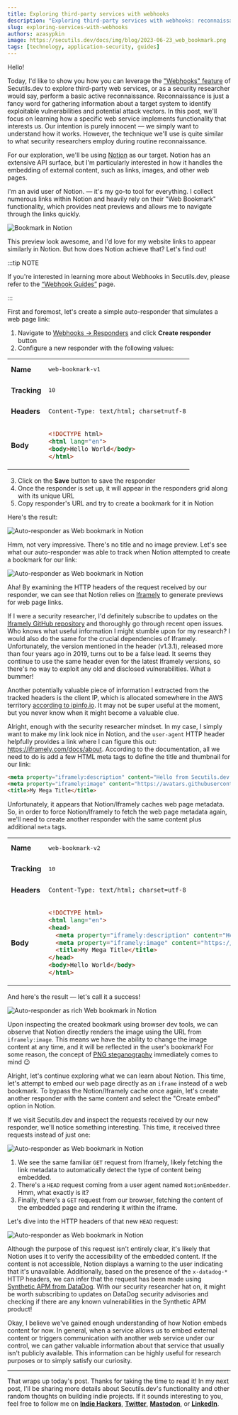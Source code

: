 ```yaml
---
title: Exploring third-party services with webhooks
description: "Exploring third-party services with webhooks: reconnaissance, request bin, iframely, embedding, notion."
slug: exploring-services-with-webhooks
authors: azasypkin
image: https://secutils.dev/docs/img/blog/2023-06-23_web_bookmark.png
tags: [technology, application-security, guides]
---
```

Hello!

Today, I'd like to show you how you can leverage the ["Webhooks" feature](https://secutils.dev/docs/guides/webhooks) of Secutils.dev to explore third-party web services, or as a security researcher would say, perform a basic active reconnaissance. Reconnaissance is just a fancy word for gathering information about a target system to identify exploitable vulnerabilities and potential attack vectors. In this post, we'll focus on learning how a specific web service implements functionality that interests us. Our intention is purely innocent — we simply want to understand how it works. However, the technique we'll use is quite similar to what security researchers employ during routine reconnaissance.

<!--truncate-->

For our exploration, we'll be using [Notion](https://notion.so/) as our target. Notion has an extensive API surface, but I'm particularly interested in how it handles the embedding of external content, such as links, images, and other web pages.

I'm an avid user of Notion. — it's my go-to tool for everything. I collect numerous links within Notion and heavily rely on their "Web Bookmark" functionality, which provides neat previews and allows me to navigate through the links quickly.

![Bookmark in Notion](https://secutils.dev/docs/img/blog/2023-06-23_web_bookmark.png)

This preview look awesome, and I'd love for my website links to appear similarly in Notion. But how does Notion achieve that? Let's find out!

:::tip NOTE

If you're interested in learning more about Webhooks in Secutils.dev, please refer to the [“Webhook Guides”](https://secutils.dev/docs/guides/webhooks) page.

:::

First and foremost, let's create a simple auto-responder that simulates a web page link:

1. Navigate to [Webhooks → Responders](https://secutils.dev/ws/webhooks__responders) and click **Create responder** button
2. Configure a new responder with the following values:

<table class="su-table">
<tbody>
<tr><td><b>Name</b></td><td><pre>web-bookmark-v1</pre></td></tr>
<tr><td><b>Tracking</b></td><td><pre>10</pre></td></tr>
<tr>
    <td><b>Headers</b></td>
<td>

```http
Content-Type: text/html; charset=utf-8
```
</td>
</tr>
<tr>
    <td><b>Body</b></td>
<td>

```html
<!DOCTYPE html>
<html lang="en">
<body>Hello World</body>
</html>
```
</td>
</tr>
</tbody>
</table>

3. Click on the **Save** button to save the responder
4. Once the responder is set up, it will appear in the responders grid along with its unique URL
5. Copy responder's URL and try to create a bookmark for it in Notion

Here's the result:

![Auto-responder as Web bookmark in Notion](https://secutils.dev/docs/img/blog/2023-06-23_webhook_v1.png)

Hmm, not very impressive. There's no title and no image preview. Let's see what our auto-responder was able to track when Notion attempted to create a bookmark for our link:

![Auto-responder as Web bookmark in Notion](https://secutils.dev/docs/img/blog/2023-06-23_webhook_v1_requests.png)

Aha! By examining the HTTP headers of the request received by our responder, we can see that Notion relies on [Iframely](https://iframely.com) to generate previews for web page links.

If I were a security researcher, I'd definitely subscribe to updates on the [Iframely GitHub repository](https://github.com/itteco/iframely) and thoroughly go through recent open issues. Who knows what useful information I might stumble upon for my research? I would also do the same for the crucial dependencies of Iframely. Unfortunately, the version mentioned in the header (v1.3.1), released more than four years ago in 2019, turns out to be a false lead. It seems they continue to use the same header even for the latest Iframely versions, so there's no way to exploit any old and disclosed vulnerabilities. What a bummer!

Another potentially valuable piece of information I extracted from the tracked headers is the client IP, which is allocated somewhere in the AWS territory [according to ipinfo.io](https://ipinfo.io/3.94.90.129). It may not be super useful at the moment, but you never know when it might become a valuable clue.

Alright, enough with the security researcher mindset. In my case, I simply want to make my link look nice in Notion, and the `user-agent` HTTP header helpfully provides a link where I can figure this out: https://iframely.com/docs/about. According to the documentation, all we need to do is add a few HTML meta tags to define the title and thumbnail for our link:

```html
<meta property="iframely:description" content="Hello from Secutils.dev Webhooks!" />
<meta property="iframely:image" content="https://avatars.githubusercontent.com/u/1713708?v=4" />
<title>My Mega Title</title>
```

Unfortunately, it appears that Notion/Iframely caches web page metadata. So, in order to force Notion/Iframely to fetch the web page metadata again, we'll need to create another responder with the same content plus additional `meta` tags.

<table class="su-table">
<tbody>
<tr><td><b>Name</b></td><td><pre>web-bookmark-v2</pre></td></tr>
<tr><td><b>Tracking</b></td><td><pre>10</pre></td></tr>
<tr>
    <td><b>Headers</b></td>
<td>

```http
Content-Type: text/html; charset=utf-8
```
</td>
</tr>
<tr>
    <td><b>Body</b></td>
<td>

```html
<!DOCTYPE html>
<html lang="en">
<head>
  <meta property="iframely:description" content="Hello from Secutils.dev Webhooks!" />
  <meta property="iframely:image" content="https://avatars.githubusercontent.com/u/1713708?v=4" />
  <title>My Mega Title</title>
</head>
<body>Hello World</body>
</html>
```
</td>
</tr>
</tbody>
</table>

And here's the result — let's call it a success!

![Auto-responder as rich Web bookmark in Notion](https://secutils.dev/docs/img/blog/2023-06-23_webhook_v2.png)

Upon inspecting the created bookmark using browser dev tools, we can observe that Notion directly renders the image using the URL from `iframely:image`. This means we have the ability to change the image content at any time, and it will be reflected in the user's bookmark! For some reason, the concept of [PNG steganography](https://decoded.avast.io/martinchlumecky/png-steganography/) immediately comes to mind :wink:

Alright, let's continue exploring what we can learn about Notion. This time, let's attempt to embed our web page directly as an `iframe` instead of a web bookmark. To bypass the Notion/Iframely cache once again, let's create another responder with the same content and select the "Create embed" option in Notion.

If we visit Secutils.dev and inspect the requests received by our new responder, we'll notice something interesting. This time, it received three requests instead of just one:

![Auto-responder as Web bookmark in Notion](https://secutils.dev/docs/img/blog/2023-06-23_webhook_v3_iframe.png)

1. We see the same familiar `GET` request from Iframely, likely fetching the link metadata to automatically detect the type of content being embedded.
2. There's a `HEAD` request coming from a user agent named `NotionEmbedder`. Hmm, what exactly is it? 
3. Finally, there's a `GET` request from our browser, fetching the content of the embedded page and rendering it within the iframe.

Let's dive into the HTTP headers of that new `HEAD` request:

![Auto-responder as Web bookmark in Notion](https://secutils.dev/docs/img/blog/2023-06-23_webhook_v3_headers.png)

Although the purpose of this request isn't entirely clear, it's likely that Notion uses it to verify the accessibility of the embedded content. If the content is not accessible, Notion displays a warning to the user indicating that it's unavailable. Additionally, based on the presence of the `x-datadog-*` HTTP headers, we can infer that the request has been made using [Synthetic APM from DataDog](https://docs.datadoghq.com/synthetics/apm/). With our security researcher hat on, it might be worth subscribing to updates on DataDog security advisories and checking if there are any known vulnerabilities in the Synthetic APM product!

Okay, I believe we've gained enough understanding of how Notion embeds content for now. In general, when a service allows us to embed external content or triggers communication with another web service under our control, we can gather valuable information about that service that usually isn't publicly available. This information can be highly useful for research purposes or to simply satisfy our curiosity.

---

That wraps up today's post. Thanks for taking the time to read it! In my next post, I'll be sharing more details about Secutils.dev's functionality and other random thoughts on building indie projects. If it sounds interesting to you, feel free to follow me on [**Indie Hackers**](https://www.indiehackers.com/azasypkin/history),  [**Twitter**](https://twitter.com/aleh_zasypkin), [**Mastodon**](https://infosec.exchange/@azasypkin), or [**LinkedIn**](https://www.linkedin.com/in/azasypkin/).
